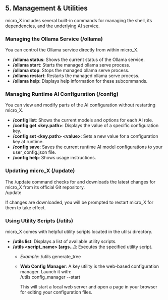 ## **5\. Management & Utilities**

micro\_X includes several built-in commands for managing the shell, its dependencies, and the underlying AI service.

### **Managing the Ollama Service (/ollama)**

You can control the Ollama service directly from within micro\_X.

* **/ollama status**: Shows the current status of the Ollama service.  
* **/ollama start**: Starts the managed ollama serve process.  
* **/ollama stop**: Stops the managed ollama serve process.  
* **/ollama restart**: Restarts the managed ollama serve process.  
* **/ollama help**: Displays help information for these subcommands.

### **Managing Runtime AI Configuration (/config)**

You can view and modify parts of the AI configuration without restarting micro\_X.

* **/config list**: Shows the current models and options for each AI role.  
* **/config get \<key.path\>**: Displays the value of a specific configuration key.  
* **/config set \<key.path\> \<value\>**: Sets a new value for a configuration key at runtime.  
* **/config save**: Saves the current runtime AI model configurations to your user\_config.json file.  
* **/config help**: Shows usage instructions.

### **Updating micro\_X (/update)**

The /update command checks for and downloads the latest changes for micro\_X from its official Git repository.  
/update

If changes are downloaded, you will be prompted to restart micro\_X for them to take effect.

### **Using Utility Scripts (/utils)**

micro\_X comes with helpful utility scripts located in the utils/ directory.

* **/utils list**: Displays a list of available utility scripts.  
* **/utils \<script\_name\> \[args...\]**: Executes the specified utility script.  
  * *Example*: /utils generate\_tree  
  * **Web Config Manager**: A key utility is the web-based configuration manager. Launch it with:  
    /utils config\_manager \--start

    This will start a local web server and open a page in your browser for editing your configuration files.